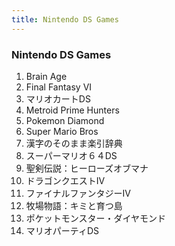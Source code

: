 ```yaml
---
title: Nintendo DS Games
---
```


### Nintendo DS Games

<ol>
<li>Brain Age</li>
<li>Final Fantasy VI</li>
<li>マリオカートDS</li>
<li>Metroid Prime Hunters</li>
<li>Pokemon Diamond</li>
<li>Super Mario Bros</li>
<li>漢字のそのまま楽引辞典</li>
<li>スーパーマリオ６４DS</li>
<li>聖剣伝説：ヒーローズオブマナ</li>
<li>ドラゴンクエストIV</li>
<li>ファイナルファンタジーIV</li>
<li>牧場物語：キミと育つ島</li>
<li>ポケットモンスター・ダイヤモンド</li>
<li>マリオパーティDS</li>
</ol>
